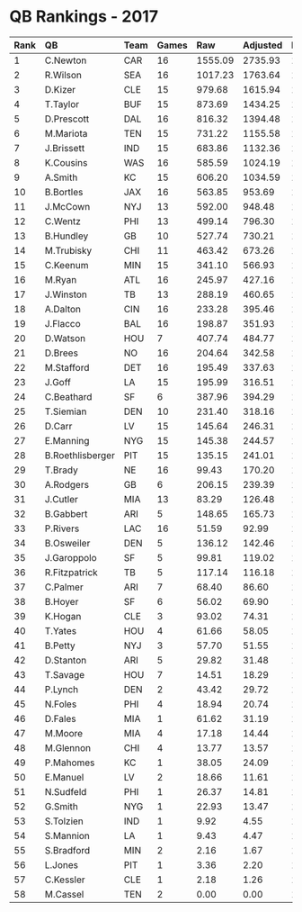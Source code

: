 # QB Rankings - 2017

| Rank | QB               | Team | Games | Raw     | Adjusted | Difficulty | Avg/Game | Normalized |
| :----| :----------------| :----| :-----| :-------| :--------| :----------| :--------| :----------|
| 1    | C.Newton         | CAR  | 16    | 1555.09 | 2735.93  | 1.000      | 171.00   | 124.23     |
| 2    | R.Wilson         | SEA  | 16    | 1017.23 | 1763.64  | 1.000      | 110.23   | 93.41      |
| 3    | D.Kizer          | CLE  | 15    | 979.68  | 1615.94  | 1.000      | 107.73   | 87.43      |
| 4    | T.Taylor         | BUF  | 15    | 873.69  | 1434.25  | 1.000      | 95.62    | 82.97      |
| 5    | D.Prescott       | DAL  | 16    | 816.32  | 1394.48  | 1.000      | 87.16    | 81.71      |
| 6    | M.Mariota        | TEN  | 15    | 731.22  | 1155.58  | 1.000      | 77.04    | 73.21      |
| 7    | J.Brissett       | IND  | 15    | 683.86  | 1132.36  | 1.000      | 75.49    | 72.49      |
| 8    | K.Cousins        | WAS  | 16    | 585.59  | 1024.19  | 1.000      | 64.01    | 69.97      |
| 9    | A.Smith          | KC   | 15    | 606.20  | 1034.59  | 1.000      | 68.97    | 69.47      |
| 10   | B.Bortles        | JAX  | 16    | 563.85  | 953.69   | 1.000      | 59.61    | 67.74      |
| 11   | J.McCown         | NYJ  | 13    | 592.00  | 948.48   | 1.000      | 72.96    | 65.18      |
| 12   | C.Wentz          | PHI  | 13    | 499.14  | 796.30   | 1.000      | 61.25    | 60.74      |
| 13   | B.Hundley        | GB   | 10    | 527.74  | 730.21   | 1.000      | 73.02    | 56.69      |
| 14   | M.Trubisky       | CHI  | 11    | 463.42  | 673.26   | 1.000      | 61.21    | 56.36      |
| 15   | C.Keenum         | MIN  | 15    | 341.10  | 566.93   | 1.000      | 37.80    | 55.02      |
| 16   | M.Ryan           | ATL  | 16    | 245.97  | 427.16   | 1.000      | 26.70    | 51.05      |
| 17   | J.Winston        | TB   | 13    | 288.19  | 460.65   | 1.000      | 35.43    | 50.95      |
| 18   | A.Dalton         | CIN  | 16    | 233.28  | 395.46   | 1.000      | 24.72    | 50.04      |
| 19   | J.Flacco         | BAL  | 16    | 198.87  | 351.93   | 1.000      | 22.00    | 48.66      |
| 20   | D.Watson         | HOU  | 7     | 407.74  | 484.77   | 1.000      | 69.25    | 48.55      |
| 21   | D.Brees          | NO   | 16    | 204.64  | 342.58   | 1.000      | 21.41    | 48.37      |
| 22   | M.Stafford       | DET  | 16    | 195.49  | 337.63   | 1.000      | 21.10    | 48.21      |
| 23   | J.Goff           | LA   | 15    | 195.99  | 316.51   | 1.000      | 21.10    | 47.29      |
| 24   | C.Beathard       | SF   | 6     | 387.96  | 394.29   | 1.000      | 65.71    | 45.95      |
| 25   | T.Siemian        | DEN  | 10    | 231.40  | 318.16   | 1.000      | 31.82    | 45.86      |
| 26   | D.Carr           | LV   | 15    | 145.64  | 246.31   | 1.000      | 16.42    | 45.12      |
| 27   | E.Manning        | NYG  | 15    | 145.38  | 244.57   | 1.000      | 16.30    | 45.06      |
| 28   | B.Roethlisberger | PIT  | 15    | 135.15  | 241.01   | 1.000      | 16.07    | 44.95      |
| 29   | T.Brady          | NE   | 16    | 99.43   | 170.20   | 1.000      | 10.64    | 42.90      |
| 30   | A.Rodgers        | GB   | 6     | 206.15  | 239.39   | 1.000      | 39.90    | 42.63      |
| 31   | J.Cutler         | MIA  | 13    | 83.29   | 126.48   | 1.000      | 9.73     | 41.20      |
| 32   | B.Gabbert        | ARI  | 5     | 148.65  | 165.73   | 1.000      | 33.15    | 40.81      |
| 33   | P.Rivers         | LAC  | 16    | 51.59   | 92.99    | 1.000      | 5.81     | 40.46      |
| 34   | B.Osweiler       | DEN  | 5     | 136.12  | 142.46   | 1.000      | 28.49    | 40.34      |
| 35   | J.Garoppolo      | SF   | 5     | 99.81   | 119.02   | 1.000      | 23.80    | 39.88      |
| 36   | R.Fitzpatrick    | TB   | 5     | 117.14  | 116.18   | 1.000      | 23.24    | 39.82      |
| 37   | C.Palmer         | ARI  | 7     | 68.40   | 86.60    | 1.000      | 12.37    | 39.48      |
| 38   | B.Hoyer          | SF   | 6     | 56.02   | 69.90    | 1.000      | 11.65    | 39.00      |
| 39   | K.Hogan          | CLE  | 3     | 93.02   | 74.31    | 1.000      | 24.77    | 38.71      |
| 40   | T.Yates          | HOU  | 4     | 61.66   | 58.05    | 1.000      | 14.51    | 38.56      |
| 41   | B.Petty          | NYJ  | 3     | 57.70   | 51.55    | 1.000      | 17.18    | 38.34      |
| 42   | D.Stanton        | ARI  | 5     | 29.82   | 31.48    | 1.000      | 6.30     | 38.13      |
| 43   | T.Savage         | HOU  | 7     | 14.51   | 18.29    | 1.000      | 2.61     | 37.92      |
| 44   | P.Lynch          | DEN  | 2     | 43.42   | 29.72    | 1.000      | 14.86    | 37.92      |
| 45   | N.Foles          | PHI  | 4     | 18.94   | 20.74    | 1.000      | 5.18     | 37.89      |
| 46   | D.Fales          | MIA  | 1     | 61.62   | 31.19    | 1.000      | 31.19    | 37.83      |
| 47   | M.Moore          | MIA  | 4     | 17.18   | 14.44    | 1.000      | 3.61     | 37.77      |
| 48   | M.Glennon        | CHI  | 4     | 13.77   | 13.57    | 1.000      | 3.39     | 37.76      |
| 49   | P.Mahomes        | KC   | 1     | 38.05   | 24.09    | 1.000      | 24.09    | 37.76      |
| 50   | E.Manuel         | LV   | 2     | 18.66   | 11.61    | 1.000      | 5.81     | 37.67      |
| 51   | N.Sudfeld        | PHI  | 1     | 26.37   | 14.81    | 1.000      | 14.81    | 37.66      |
| 52   | G.Smith          | NYG  | 1     | 22.93   | 13.47    | 1.000      | 13.47    | 37.65      |
| 53   | S.Tolzien        | IND  | 1     | 9.92    | 4.55     | 1.000      | 4.55     | 37.56      |
| 54   | S.Mannion        | LA   | 1     | 9.43    | 4.47     | 1.000      | 4.47     | 37.55      |
| 55   | S.Bradford       | MIN  | 2     | 2.16    | 1.67     | 1.000      | 0.84     | 37.53      |
| 56   | L.Jones          | PIT  | 1     | 3.36    | 2.20     | 1.000      | 2.20     | 37.53      |
| 57   | C.Kessler        | CLE  | 1     | 2.18    | 1.26     | 1.000      | 1.26     | 37.52      |
| 58   | M.Cassel         | TEN  | 2     | 0.00    | 0.00     | 1.000      | 0.00     | 37.51      |


